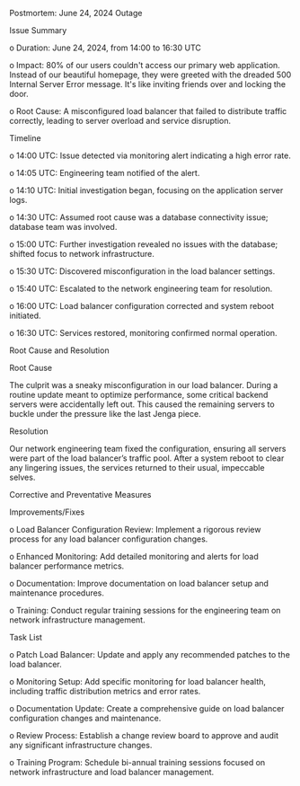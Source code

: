 
Postmortem: June 24, 2024 Outage

Issue Summary

o Duration: June 24, 2024, from 14:00 to 16:30 UTC

o Impact: 80% of our users couldn't access our primary web application. Instead of our beautiful homepage, they were greeted with the dreaded 500 Internal Server Error message. It's like inviting friends over and locking the door.

o Root Cause: A misconfigured load balancer that failed to distribute traffic correctly, leading to server overload and service disruption.

Timeline

o 14:00 UTC: Issue detected via monitoring alert indicating a high error rate.

o 14:05 UTC: Engineering team notified of the alert.

o 14:10 UTC: Initial investigation began, focusing on the application server logs.

o 14:30 UTC: Assumed root cause was a database connectivity issue; database team was involved.

o 15:00 UTC: Further investigation revealed no issues with the database; shifted focus to network infrastructure.

o 15:30 UTC: Discovered misconfiguration in the load balancer settings.

o 15:40 UTC: Escalated to the network engineering team for resolution.

o 16:00 UTC: Load balancer configuration corrected and system reboot initiated.

o 16:30 UTC: Services restored, monitoring confirmed normal operation.

Root Cause and Resolution

Root Cause

The culprit was a sneaky misconfiguration in our load balancer. During a routine update meant to optimize performance, some critical backend servers were accidentally left out. This caused the remaining servers to buckle under the pressure like the last Jenga piece.

Resolution

Our network engineering team fixed the configuration, ensuring all servers were part of the load balancer’s traffic pool. After a system reboot to clear any lingering issues, the services returned to their usual, impeccable selves.

Corrective and Preventative Measures

Improvements/Fixes

o Load Balancer Configuration Review: Implement a rigorous review process for any load balancer configuration changes.

o Enhanced Monitoring: Add detailed monitoring and alerts for load balancer performance metrics.

o Documentation: Improve documentation on load balancer setup and maintenance procedures.

o Training: Conduct regular training sessions for the engineering team on network infrastructure management.


Task List

o Patch Load Balancer: Update and apply any recommended patches to the load balancer.

o Monitoring Setup: Add specific monitoring for load balancer health, including traffic distribution metrics and error rates.

o Documentation Update: Create a comprehensive guide on load balancer configuration changes and maintenance.

o Review Process: Establish a change review board to approve and audit any significant infrastructure changes.

o Training Program: Schedule bi-annual training sessions focused on network infrastructure and load balancer management.
